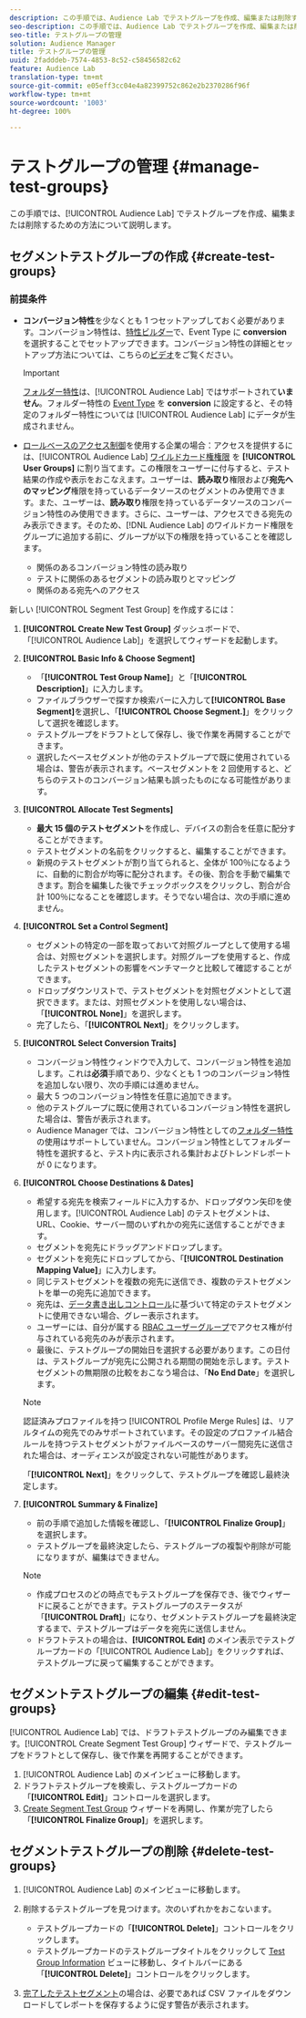```yaml
---
description: この手順では、Audience Lab でテストグループを作成、編集または削除するための方法について説明します
seo-description: この手順では、Audience Lab でテストグループを作成、編集または削除するための方法について説明します
seo-title: テストグループの管理
solution: Audience Manager
title: テストグループの管理
uuid: 2fadddeb-7574-4853-8c52-c58456582c62
feature: Audience Lab
translation-type: tm+mt
source-git-commit: e05eff3cc04e4a82399752c862e2b2370286f96f
workflow-type: tm+mt
source-wordcount: '1003'
ht-degree: 100%

---
```



# テストグループの管理 {#manage-test-groups}

この手順では、[!UICONTROL Audience Lab] でテストグループを作成、編集または削除するための方法について説明します。

## セグメントテストグループの作成 {#create-test-groups}

### 前提条件

<!-- create-test-group.xml -->

* **コンバージョン特性**&#x200B;を少なくとも 1 つセットアップしておく必要があります。コンバージョン特性は、[特性ビルダー](../../features/traits/create-onboarded-rule-based-traits.md)で、Event Type に **conversion** を選択することでセットアップできます。コンバージョン特性の詳細とセットアップ方法については、こちらの[ビデオ](https://helpx.adobe.com/jp/audience-manager/kt/using/creating-conversion-traits-feature-video-use.html)をご覧ください。

   >[!IMPORTANT]
   >
   >[フォルダー特性](../../features/traits/about-folder-traits.md)は、[!UICONTROL Audience Lab] ではサポートされて&#x200B;**いません**。フォルダー特性の [Event Type](../../features/traits/create-onboarded-rule-based-traits.md) を **conversion** に設定すると、その特定のフォルダー特性については [!UICONTROL Audience Lab] にデータが生成されません。

* [ロールベースのアクセス制御](../../features/administration/administration-overview.md)を使用する企業の場合：アクセスを提供するには、[!UICONTROL Audience Lab] [ワイルドカード権権限](../../features/administration/administration-overview.md#wild-card-permissions) を **[!UICONTROL User Groups]** に割り当てます。この権限をユーザーに付与すると、テスト結果の作成や表示をおこなえます。ユーザーは、**読み取り**&#x200B;権限および&#x200B;**宛先へのマッピング**&#x200B;権限を持っているデータソースのセグメントのみ使用できます。また、ユーザーは、**読み取り**&#x200B;権限を持っているデータソースのコンバージョン特性のみ使用できます。さらに、ユーザーは、アクセスできる宛先のみ表示できます。そのため、[!DNL Audience Lab] のワイルドカード権限をグループに追加する前に、グループが以下の権限を持っていることを確認します。
   * 関係のあるコンバージョン特性の読み取り
   * テストに関係のあるセグメントの読み取りとマッピング
   * 関係のある宛先へのアクセス

新しい [!UICONTROL Segment Test Group] を作成するには：

1. **[!UICONTROL Create New Test Group]** ダッシュボードで、「[!UICONTROL Audience Lab]」を選択してウィザードを起動します。
1. **[!UICONTROL Basic Info & Choose Segment]**

   * 「**[!UICONTROL Test Group Name]**」と「**[!UICONTROL Description]**」に入力します。
   * ファイルブラウザーで探すか検索バーに入力して&#x200B;**[!UICONTROL Base Segment]**&#x200B;を選択し、「**[!UICONTROL Choose Segment.]**」をクリックして選択を確認します。
   * テストグループをドラフトとして保存し、後で作業を再開することができます。
   * 選択したベースセグメントが他のテストグループで既に使用されている場合は、警告が表示されます。ベースセグメントを 2 回使用すると、どちらのテストのコンバージョン結果も誤ったものになる可能性があります。

1. **[!UICONTROL Allocate Test Segments]**

   * **最大 15 個のテストセグメント**&#x200B;を作成し、デバイスの割合を任意に配分することができます。
   * テストセグメントの名前をクリックすると、編集することができます。
   * 新規のテストセグメントが割り当てられると、全体が 100％になるように、自動的に割合が均等に配分されます。その後、割合を手動で編集できます。割合を編集した後でチェックボックスをクリックし、割合が合計 100％になることを確認します。そうでない場合は、次の手順に進めません。

1. **[!UICONTROL Set a Control Segment]**

   * セグメントの特定の一部を取っておいて対照グループとして使用する場合は、対照セグメントを選択します。対照グループを使用すると、作成したテストセグメントの影響をベンチマークと比較して確認することができます。
   * ドロップダウンリストで、テストセグメントを対照セグメントとして選択できます。または、対照セグメントを使用しない場合は、「**[!UICONTROL None]**」を選択します。
   * 完了したら、「**[!UICONTROL Next]**」をクリックします。

1. **[!UICONTROL Select Conversion Traits]**

   * コンバージョン特性ウィンドウで入力して、コンバージョン特性を追加します。これは&#x200B;**必須**&#x200B;手順であり、少なくとも 1 つのコンバージョン特性を追加しない限り、次の手順には進めません。
   * 最大 5 つのコンバージョン特性を任意に追加できます。
   * 他のテストグループに既に使用されているコンバージョン特性を選択した場合は、警告が表示されます。
   * Audience Manager では、コンバージョン特性としての[フォルダー特性](/help/using/features/traits/about-folder-traits.md)の使用はサポートしていません。コンバージョン特性としてフォルダー特性を選択すると、テスト内に表示される集計およびトレンドレポートが 0 になります。

1. **[!UICONTROL Choose Destinations & Dates]**

   * 希望する宛先を検索フィールドに入力するか、ドロップダウン矢印を使用します。[!UICONTROL Audience Lab] のテストセグメントは、URL、Cookie、サーバー間のいずれかの宛先に送信することができます。
   * セグメントを宛先にドラッグアンドドロップします。
   * セグメントを宛先にドロップしてから、「**[!UICONTROL Destination Mapping Value]**」に入力します。
   * 同じテストセグメントを複数の宛先に送信でき、複数のテストセグメントを単一の宛先に追加できます。
   * 宛先は、[データ書き出しコントロール](../../features/data-export-controls.md)に基づいて特定のテストセグメントに使用できない場合、グレー表示されます。
   * ユーザーには、自分が属する [RBAC ユーザーグループ](../../features/administration/administration-overview.md)でアクセス権が付与されている宛先のみが表示されます。
   * 最後に、テストグループの開始日を選択する必要があります。この日付は、テストグループが宛先に公開される期間の開始を示します。テストセグメントの無期限の比較をおこなう場合は、「**No End Date**」を選択します。

   >[!NOTE]
   >
   >認証済みプロファイルを持つ [!UICONTROL Profile Merge Rules] は、リアルタイムの宛先でのみサポートされています。その設定のプロファイル結合ルールを持つテストセグメントがファイルベースのサーバー間宛先に送信された場合は、オーディエンスが設定されない可能性があります。

   「**[!UICONTROL Next]**」をクリックして、テストグループを確認し最終決定します。

1. **[!UICONTROL Summary & Finalize]**

   * 前の手順で追加した情報を確認し、「**[!UICONTROL Finalize Group]**」を選択します。
   * テストグループを最終決定したら、テストグループの複製や削除が可能になりますが、編集はできません。

   >[!NOTE]
   >* 作成プロセスのどの時点でもテストグループを保存でき、後でウィザードに戻ることができます。テストグループのステータスが「**[!UICONTROL Draft]**」になり、セグメントテストグループを最終決定するまで、テストグループはデータを宛先に送信しません。
   >* ドラフトテストの場合は、**[!UICONTROL Edit]** のメイン表示でテストグループカードの「[!UICONTROL Audience Lab]」をクリックすれば、テストグループに戻って編集することができます。


## セグメントテストグループの編集 {#edit-test-groups}

[!UICONTROL Audience Lab] では、ドラフトテストグループのみ編集できます。[!UICONTROL Create Segment Test Group] ウィザードで、テストグループをドラフトとして保存し、後で作業を再開することができます。

1. [!UICONTROL Audience Lab] のメインビューに移動します。
1. ドラフトテストグループを検索し、テストグループカードの「**[!UICONTROL Edit]**」コントロールを選択します。
1. [Create Segment Test Group](../../features/audience-lab/audience-lab-manage-test-groups.md#create-test-groups) ウィザードを再開し、作業が完了したら「**[!UICONTROL Finalize Group]**」を選択します。

## セグメントテストグループの削除 {#delete-test-groups}

1. [!UICONTROL Audience Lab] のメインビューに移動します。
1. 削除するテストグループを見つけます。次のいずれかをおこないます。

   * テストグループカードの「**[!UICONTROL Delete]**」コントロールをクリックします。
   * テストグループカードのテストグループタイトルをクリックして [Test Group Information](../../features/audience-lab/audience-lab-information-view.md) ビューに移動し、タイトルバーにある「**[!UICONTROL Delete]**」コントロールをクリックします。

1. [完了したテストセグメント](../../features/audience-lab/audience-lab.md#status)の場合は、必要であれば CSV ファイルをダウンロードしてレポートを保存するように促す警告が表示されます。
